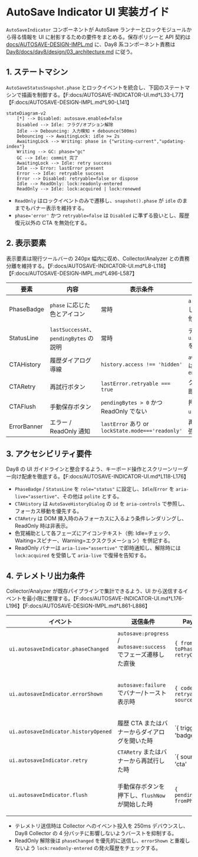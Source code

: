 # AutoSave Indicator UI 実装ガイド

`AutoSaveIndicator` コンポーネントが AutoSave ランナーとロックモジュールから得る情報を UI に射影するための要件をまとめる。保存ポリシーと API 契約は [docs/AUTOSAVE-DESIGN-IMPL.md](../../AUTOSAVE-DESIGN-IMPL.md) に、Day8 系コンポーネント責務は [Day8/docs/day8/design/03_architecture.md](../../../Day8/docs/day8/design/03_architecture.md) に従う。

## 1. ステートマシン
`AutoSaveStatusSnapshot.phase` とロックイベントを統合し、下図のステートマシンで描画を制御する。【F:docs/AUTOSAVE-INDICATOR-UI.md†L33-L77】【F:docs/AUTOSAVE-DESIGN-IMPL.md†L90-L141】

```mermaid
stateDiagram-v2
    [*] --> Disabled: autosave.enabled=false
    Disabled --> Idle: フラグ/オプション解除
    Idle --> Debouncing: 入力検知 + debounce(500ms)
    Debouncing --> AwaitingLock: idle >= 2s
    AwaitingLock --> Writing: phase in {"writing-current","updating-index"}
    Writing --> GC: phase="gc"
    GC --> Idle: commit 完了
    AwaitingLock --> Idle: retry success
    Idle --> Error: lastError present
    Error --> Idle: retryable success
    Error --> Disabled: retryable=false or dispose
    Idle --> ReadOnly: lock:readonly-entered
    ReadOnly --> Idle: lock:acquired | lock:renewed
```

- `ReadOnly` はロックイベントのみで遷移し、`snapshot().phase` が `idle` のままでもバナー表示を維持する。
- `phase='error'` かつ `retryable=false` は `Disabled` に準ずる扱いとし、履歴復元以外の CTA を無効化する。

## 2. 表示要素
表示要素は現行ツールバーの 240px 幅内に収め、Collector/Analyzer との責務分離を維持する。【F:docs/AUTOSAVE-INDICATOR-UI.md†L8-L118】【F:docs/AUTOSAVE-DESIGN-IMPL.md†L496-L587】

| 要素 | 内容 | 表示条件 | 実装メモ |
| --- | --- | --- | --- |
| PhaseBadge | `phase` に応じた色とアイコン | 常時 | `aria-live` と `role="status"` を併用し、`idle`/`error` は `assertive`、その他は `polite` |
| StatusLine | `lastSuccessAt`、`pendingBytes` の説明 | 常時 | テキスト更新時に `ui.autosaveIndicator.phaseChanged` を送信 |
| CTAHistory | 履歴ダイアログ導線 | `history.access !== 'hidden'` | `awaiting-lock`/`writing-current`/`gc` は `disabled`、ReadOnly では `data-emphasis="primary"` |
| CTARetry | 再試行ボタン | `lastError.retryable === true` | クリックで `onRequestRetry` を呼び、即時に `retry` テレメトリ発火 |
| CTAFlush | 手動保存ボタン | `pendingBytes > 0` かつ ReadOnly でない | 押下時に `aria-busy=true` と `ui.autosaveIndicator.flush` を送信 |
| ErrorBanner | エラー / ReadOnly 通知 | `lastError` あり or `lockState.mode==='readonly'` | 再試行不可時は履歴 CTA を primary 強調 |

## 3. アクセシビリティ要件
Day8 の UI ガイドラインと整合するよう、キーボード操作とスクリーンリーダー向け配慮を徹底する。【F:docs/AUTOSAVE-INDICATOR-UI.md†L118-L176】

- `PhaseBadge` / `StatusLine` を `role="status"` に設定し、`Idle`/`Error` を `aria-live="assertive"`、その他は `polite` とする。
- `CTAHistory` は `AutoSaveHistoryDialog` の `id` を `aria-controls` で参照し、フォーカス移動を優先する。
- `CTARetry` は DOM 挿入時のみフォーカスに入るよう条件レンダリングし、ReadOnly 時は非表示。
- 色覚補助として各フェーズにアイコンテキスト（例: Idle=チェック、Waiting=スピナー、Warning=エクスクラメーション）を併記する。
- ReadOnly バナーは `aria-live="assertive"` で即時通知し、解除時には `lock:acquired` を受領して `aria-live` で復帰を告知する。

## 4. テレメトリ出力条件
Collector/Analyzer が既存パイプラインで集計できるよう、UI から送信するイベントを最小限に整理する。【F:docs/AUTOSAVE-INDICATOR-UI.md†L176-L196】【F:docs/AUTOSAVE-DESIGN-IMPL.md†L861-L886】

| イベント | 送信条件 | Payload | 備考 |
| --- | --- | --- | --- |
| `ui.autosaveIndicator.phaseChanged` | `autosave:progress` / `autosave:success` でフェーズ遷移した直後 | `{ fromPhase, toPhase, retryCount }` | `StatusLine` 更新後に単発送信し、±5% SLO 内に抑制 |
| `ui.autosaveIndicator.errorShown` | `autosave:failure` でバナー/トースト表示時 | `{ code, retryable, sourcePhase }` | 再表示時は重複送信しないよう `lastError` を比較 |
| `ui.autosaveIndicator.historyOpened` | 履歴 CTA またはバナーからダイアログを開いた時 | `{ trigger: 'badge' | 'banner' }` | ReadOnly 中は `trigger='banner'` を優先 |
| `ui.autosaveIndicator.retry` | `CTARetry` またはバナーから再試行した時 | `{ source: 'cta' | 'banner' }` | ロック競合中は送信せず `lock:attempt` を待つ |
| `ui.autosaveIndicator.flush` | 手動保存ボタンを押下し、`flushNow` が開始した時 | `{ pendingBytes, fromPhase }` | `pendingBytes` は `snapshot()` の最新値を採用 |

- テレメトリ送信時は Collector へのイベント投入を 250ms デバウンスし、Day8 Collector の 4 分バッチに影響しないようバーストを抑制する。
- ReadOnly 解除後は `phaseChanged` を優先的に送信し、`errorShown` と重複しないよう `lock:readonly-entered` の発火履歴をチェックする。
